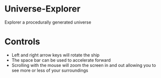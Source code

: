 # Universe-Explorer
Explorer a procedurally generated universe

# Controls
* Left and right arrow keys will rotate the ship
* The space bar can be used to accelerate forward
* Scrolling with the mouse will zoom the screen in and out allowing you to see more or less of your surroundings 
